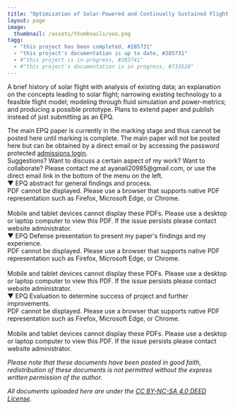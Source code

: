 ```yaml
---
title: "Optimization of Solar-Powered and Continually Sustained Flight for Unmanned Aerial Vehicles"
layout: page
image:
  thumbnail: /assets/thumbnails/ooo.png
tagg:
  - "this project has been completed, #285731"
  - "this project's documentation is up to date, #285731"
  - #"this project is in-progress, #283741"
  - #"this project's documentation is in progress, #733520"
---
```

A brief history of solar flight with analysis of existing data; an explanation on the concepts leading to solar flight; narrowing existing technology to a feasible flight model; modeling through fluid simulation and power-metrics; and producing a possible prototype. Plans to extend paper and publish instead of just submitting as an EPQ.

<div class="content-container" data-bg-image="/assets/images/chevron2.png">
    The main EPQ paper is currently in the marking stage and thus cannot be posted here until marking is complete. The main paper will not be posted here but can be obtained by a direct email or by accessing the password protected <a href="/admissions/">admissions login</a>.
</div>

<div class="content-container" data-bg-image="/assets/images/chevron2.png">
    Suggestions? Want to discuss a certain aspect of my work? Want to collaborate? Please contact me at ayanali20985@gmail.com, or use the direct email link in the bottom of the menu on the left.
</div>

<div class="content-container-blue">
    <div class="dropdown-header">
        <span class="dropdown-icon">&#9660;</span> <!-- Down-arrow icon -->
        EPQ abstract for general findings and process.
    </div>
    <div class="dropdown-header" class="dropdown-content">
        <div class="pdf-container">
            <object class="pdf-object" data="/assets/epq/Ayan Ali EPQ Abstract vFINAL.pdf" type="application/pdf">
                <div class="pdf-fallback">
                    PDF cannot be displayed. Please use a browser that supports native PDF representation such as Firefox, Microsoft Edge, or Chrome.
                    <br>
                    <br>
                    Mobile and tablet devices cannot display these PDFs. Please use a desktop or laptop computer to view this PDF. If the issue persists please contact website administrator.
                </div>
            </object>
        </div>
    </div>
</div>
<div class="content-container-blue">
    <div class="dropdown-header">
        <span class="dropdown-icon">&#9660;</span> <!-- Down-arrow icon -->
        EPQ Defense presentation to present my paper's findings and my experience.
    </div>
    <div class="dropdown-header" class="dropdown-content">
        <div class="pdf-container">
            <object class="pdf-object" data="/assets/epq/94493_2033_ALI_presentation (1).pdf" type="application/pdf">
                <div class="pdf-fallback">
                    PDF cannot be displayed. Please use a browser that supports native PDF representation such as Firefox, Microsoft Edge, or Chrome.
                    <br>
                    <br>
                    Mobile and tablet devices cannot display these PDFs. Please use a desktop or laptop computer to view this PDF. If the issue persists please contact website administrator.
                </div>
            </object>
        </div>
    </div>
</div>
<div class="content-container-blue">
    <div class="dropdown-header">
        <span class="dropdown-icon">&#9660;</span> <!-- Down-arrow icon -->
        EPQ Evaluation to determine success of project and further improvements.
    </div>
    <div class="dropdown-header" class="dropdown-content">
        <div class="pdf-container">
            <object class="pdf-object" data="/assets/epq/94493_2033_ALI_evaluation.pdf" type="application/pdf">
                <div class="pdf-fallback">
                    PDF cannot be displayed. Please use a browser that supports native PDF representation such as Firefox, Microsoft Edge, or Chrome.
                    <br>
                    <br>
                    Mobile and tablet devices cannot display these PDFs. Please use a desktop or laptop computer to view this PDF. If the issue persists please contact website administrator.
                </div>
            </object>
        </div>
    </div>
</div>

*Please note that these documents have been posted in good faith, redistribution of these documents is not permitted without the express written permission of the author.*

*All documents uploaded here are under the [CC BY-NC-SA 4.0 DEED License](https://creativecommons.org/licenses/by-nc-sa/4.0/).*